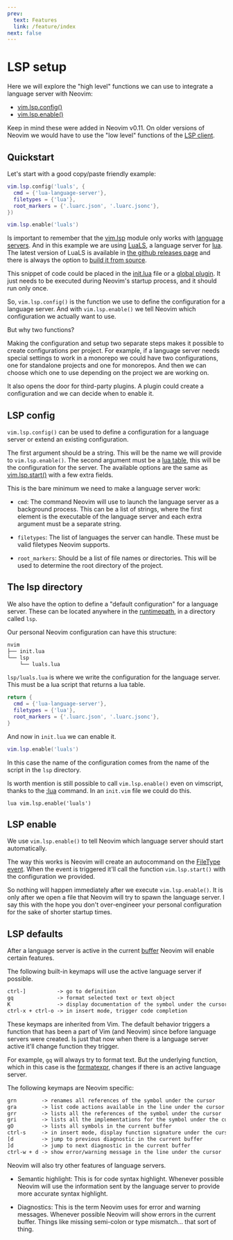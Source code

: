 ```yaml
---
prev:
  text: Features
  link: /feature/index
next: false
---
```


# LSP setup

Here we will explore the "high level" functions we can use to integrate a language server with Neovim: 

* [vim.lsp.config()](https://neovim.io/doc/user/lsp.html#vim.lsp.config())
* [vim.lsp.enable()](https://neovim.io/doc/user/lsp.html#vim.lsp.enable())

Keep in mind these were added in Neovim v0.11. On older versions of Neovim we would have to use the "low level" functions of the [LSP client](./lsp-client).

## Quickstart

Let's start with a good copy/paste friendly example:

```lua
vim.lsp.config('luals', {
  cmd = {'lua-language-server'},
  filetypes = {'lua'},
  root_markers = {'.luarc.json', '.luarc.jsonc'},
})

vim.lsp.enable('luals')
```

Is important to remember that the [vim.lsp](https://neovim.io/doc/user/lsp.html#LSP) module only works with [language servers](/feature/lsp-client#what-s-a-language-server). And in this example we are using [LuaLS](https://github.com/LuaLS/lua-language-server), a language server for [lua](/101/lua-intro). The latest version of LuaLS is available in [the github releases page](https://github.com/LuaLS/lua-language-server/releases/latest) and there is always the option to [build it from source](https://luals.github.io/wiki/build/).

This snippet of code could be placed in the [init.lua](../101/from-vimscript-to-lua#the-entry-point) file or a [global plugin](./global-plugin). It just needs to be executed during Neovim's startup process, and it should run only once.

So, `vim.lsp.config()` is the function we use to define the configuration for a language server. And with `vim.lsp.enable()` we tell Neovim which configuration we actually want to use.

But why two functions?

Making the configuration and setup two separate steps makes it possible to create configurations per project. For example, if a language server needs special settings to work in a monorepo we could have two configurations, one for standalone projects and one for monorepos. And then we can choose which one to use depending on the project we are working on.

It also opens the door for third-party plugins. A plugin could create a configuration and we can decide when to enable it.

## LSP config

`vim.lsp.config()` can be used to define a configuration for a language server or extend an existing configuration.

The first argument should be a string. This will be the name we will provide to `vim.lsp.enable()`. The second argument must be a [lua table](/101/lua-intro#lua-tables), this will be the configuration for the server. The available options are the same as [vim.lsp.start()](https://neovim.io/doc/user/lsp.html#vim.lsp.ClientConfig) with a few extra fields.

This is the bare minimum we need to make a language server work:

* `cmd`: The command Neovim will use to launch the language server as a background process. This can be a list of strings, where the first element is the executable of the language server and each extra argument must be a separate string.

* `filetypes`: The list of languages the server can handle. These must be valid filetypes Neovim supports.

* `root_markers`: Should be a list of file names or directories. This will be used to determine the root directory of the project.

## The lsp directory

We also have the option to define a "default configuration" for a language server. These can be located anywhere in the [runtimepath](/feature/global-plugin#the-runtimepath), in a directory called `lsp`.

Our personal Neovim configuration can have this structure:

```txt
nvim
├── init.lua
└── lsp
    └── luals.lua
```

`lsp/luals.lua` is where we write the configuration for the language server. This must be a lua script that returns a lua table.

```lua
return {
  cmd = {'lua-language-server'},
  filetypes = {'lua'},
  root_markers = {'.luarc.json', '.luarc.jsonc'},
}
```

And now in `init.lua` we can enable it.

```lua
vim.lsp.enable('luals')
```

In this case the name of the configuration comes from the name of the script in the `lsp` directory.

Is worth mention is still possible to call `vim.lsp.enable()` even on vimscript, thanks to the [:lua](https://neovim.io/doc/user/lua.html#%3Alua) command. In an `init.vim` file we could do this.

```vim
lua vim.lsp.enable('luals')
```

## LSP enable

We use `vim.lsp.enable()` to tell Neovim which language server should start automatically.

The way this works is Neovim will create an autocommand on the [FileType event](https://neovim.io/doc/user/autocmd.html#FileType). When the event is triggered it'll call the function `vim.lsp.start()` with the configuration we provided.

So nothing will happen immediately after we execute `vim.lsp.enable()`. It is only after we open a file that Neovim will try to spawn the language server. I say this with the hope you don't over-engineer your personal configuration for the sake of shorter startup times.

## LSP defaults

After a language server is active in the current [buffer](/101/edit-multiple-files#buffers-windows-and-tabs) Neovim will enable certain features.

The following built-in keymaps will use the active language server if possible.

```txt
ctrl-]          -> go to definition
gq              -> format selected text or text object
K               -> display documentation of the symbol under the cursor
ctrl-x + ctrl-o -> in insert mode, trigger code completion
```

These keymaps are inherited from Vim. The default behavior triggers a function that has been a part of Vim (and Neovim) since before language servers were created. Is just that now when there is a language server active it'll change function they trigger.

For example, `gq` will always try to format text. But the underlying function, which in this case is the [formatexpr](https://neovim.io/doc/user/options.html#'formatexpr'), changes if there is an active language server.

The following keymaps are Neovim specific:

```txt
grn        -> renames all references of the symbol under the cursor
gra        -> list code actions available in the line under the cursor
grr        -> lists all the references of the symbol under the cursor
gri        -> lists all the implementations for the symbol under the cursor
gO         -> lists all symbols in the current buffer
ctrl-s     -> in insert mode, display function signature under the cursor
[d         -> jump to previous diagnostic in the current buffer
]d         -> jump to next diagnostic in the current buffer
ctrl-w + d -> show error/warning message in the line under the cursor
```

Neovim will also try other features of language servers.

* Semantic highlight: This is for code syntax highlight. Whenever possible Neovim will use the information sent by the language server to provide more accurate syntax highlight.

* Diagnostics: This is the term Neovim uses for error and warning messages. Whenever possible Neovim will show errors in the current buffer. Things like missing semi-colon or type mismatch... that sort of thing.

